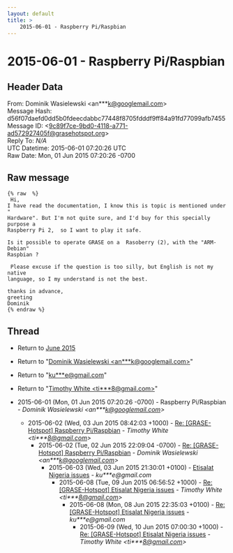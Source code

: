 ```yaml
---
layout: default
title: >
    2015-06-01 - Raspberry Pi/Raspbian
---
```


# 2015-06-01 - Raspberry Pi/Raspbian

## Header Data

From: Dominik Wasielewski \<an***k@googlemail.com\><br>
Message Hash: d56f07daefd0dd5b0fdeecdabbc77448f8705fdddf9ff84a91fd77099afb7455<br>
Message ID: \<9c89f7ce-9bd0-4118-a771-ad572927405f@grasehotspot.org\><br>
Reply To: _N/A_<br>
UTC Datetime: 2015-06-01 07:20:26 UTC<br>
Raw Date: Mon, 01 Jun 2015 07:20:26 -0700<br>

## Raw message

```
{% raw  %}
 Hi,
I have read the documentation, I know this is topic is mentioned under "
Hardware". But I'm not quite sure, and I'd buy for this specially purpose a 
Raspberry Pi 2,  so I want to play it safe.

Is it possible to operate GRASE on a  Rasoberry (2), with the "ARM-Debian" 
Raspbian ?

 Please excuse if the question is too silly, but English is not my native 
language, so I my understand is not the best.

thanks in advance,
greeting
Dominik
{% endraw %}
```

## Thread

+ Return to [June 2015](/archive/2015/06)

+ Return to "[Dominik Wasielewski <an***k<span>@</span>googlemail.com>](/authors/an___k_at_googlemail_com)"
+ Return to "[ku***e<span>@</span>gmail.com](/authors/ku___e_at_gmail_com)"
+ Return to "[Timothy White <ti***8<span>@</span>gmail.com>](/authors/ti___8_at_gmail_com)"

+ 2015-06-01 (Mon, 01 Jun 2015 07:20:26 -0700) - Raspberry Pi/Raspbian - _Dominik Wasielewski \<an***k@googlemail.com\>_
  + 2015-06-02 (Wed, 03 Jun 2015 08:42:03 +1000) - [Re: [GRASE-Hotspot] Raspberry Pi/Raspbian](/archive/2015/06/8865a1693e7f52c2a7c3248c0c9fad6cb8ef55d738f59115224f2c34a05d649d) - _Timothy White \<ti***8@gmail.com\>_
    + 2015-06-02 (Tue, 02 Jun 2015 22:09:04 -0700) - [Re: [GRASE-Hotspot] Raspberry Pi/Raspbian](/archive/2015/06/689f2d609b7d815757b53d5359603e1cd8519a7d5cb6792c0e2aa242aaadc0ea) - _Dominik Wasielewski \<an***k@googlemail.com\>_
      + 2015-06-03 (Wed, 03 Jun 2015 21:30:01 +0100) - [Etisalat Nigeria issues](/archive/2015/06/1eea3e68e12e137eec07e7f21716ac31e33a751b798f19f09981b357d03c61f8) - _ku***e@gmail.com_
        + 2015-06-08 (Tue, 09 Jun 2015 06:56:52 +1000) - [Re: [GRASE-Hotspot] Etisalat Nigeria issues](/archive/2015/06/f55f7a4ca1fe351577d31cca7074a30d25eb49ae21f545e11410e059889fa833) - _Timothy White \<ti***8@gmail.com\>_
          + 2015-06-08 (Mon, 08 Jun 2015 22:35:03 +0100) - [Re: [GRASE-Hotspot] Etisalat Nigeria issues](/archive/2015/06/33f0f3be34e0c57a30d0335943ab41f7b671eef4190abf0a1a06d384bc732ce4) - _ku***e@gmail.com_
            + 2015-06-09 (Wed, 10 Jun 2015 07:00:30 +1000) - [Re: [GRASE-Hotspot] Etisalat Nigeria issues](/archive/2015/06/465a285d4d4dbb29a866d9a90cac13d1bfce14621acf383e09d8b6abdaf73df6) - _Timothy White \<ti***8@gmail.com\>_

